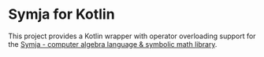 # Symja for Kotlin

This project provides a Kotlin wrapper with operator overloading support for the 
[Symja - computer algebra language & symbolic math library](https://github.com/axkr/symja_android_library).

